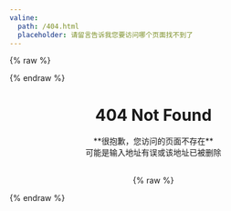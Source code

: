 ```yaml
---
valine:
  path: /404.html
  placeholder: 请留言告诉我您要访问哪个页面找不到了
---
```


{% raw %}<div class="style-example example">{% endraw %}

<center><h1>404 Not Found</h1><center>

<center>**很抱歉，您访问的页面不存在**</center>
<center>可能是输入地址有误或该地址已被删除</center>

<br>

{% raw %}</div>{% endraw %}
